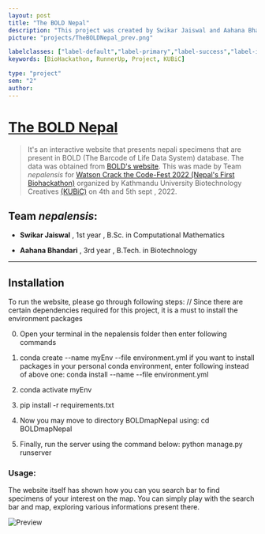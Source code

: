 ```yaml
---
layout: post
title: "The BOLD Nepal"
description: "This project was created by Swikar Jaiswal and Aahana Bhandari(Bsc. BT)  for Watson Crack-the-Code, Biohackathon conducted by KUBiC"
picture: "projects/TheBOLDNepal_prev.png"

labelclasses: ["label-default","label-primary","label-success","label-info","label-warning","label-danger"]
keywords: [BioHackathon, RunnerUp, Project, KUBiC]

type: "project"
sem: "2"
author:
---
```

# [**The BOLD Nepal** <i class="fa fa-github"></i>](https://github.com/suecarjayeswal/nepalensis.git)
>  It's an interactive website that presents nepali specimens that are present in BOLD (The Barcode of Life Data System) database. The data was obtained from [BOLD's website](https://boldsystems.org/). This was made by Team *nepalensis* for [Watson Crack the Code-Fest 2022 (Nepal's First Biohackathon)](https://kubicclub.ku.edu.np/) organized by Kathmandu University Biotechnology Creatives [(KUBiC)](https://kubicclub.ku.edu.np/biohackathon22/) on 4th and 5th sept , 2022.

## Team *nepalensis*:
- **Swikar Jaiswal** , 1st year , B.Sc. in Computational Mathematics

- **Aahana Bhandari** , 3rd year , B.Tech. in Biotechnology


---
## Installation

To run the website, please go through following steps:
// Since there are certain dependencies required for this project, it is a must to install the environment packages

0) Open your terminal in the nepalensis folder then enter following commands
1) conda create --name myEnv --file environment.yml
    if you want to install packages in your personal conda environment, enter following instead of above one:
        conda install --name <urEnvName> --file environment.yml

2) conda activate myEnv
3) pip install -r requirements.txt

4) Now you may move to directory BOLDmapNepal using:
        cd BOLDmapNepal

5) Finally, run the server using the command below:
        python manage.py runserver

### Usage:
The website itself has shown how you can you search bar to find specimens of your interest on the map. You can simply play with the search bar and map, exploring various informations present there.


![Preview](/assets/img/projects/TheBOLDNepal.gif)
